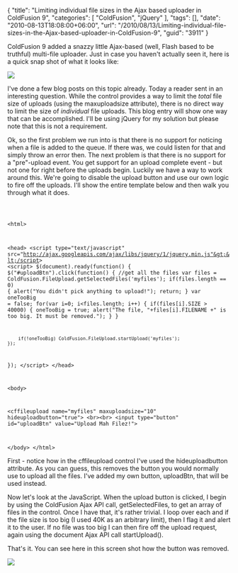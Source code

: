 {
	"title": "Limiting individual file sizes in the Ajax based uploader in ColdFusion 9",
	"categories": [
		"ColdFusion",
		"jQuery"
	],
	"tags": [],
	"date": "2010-08-13T18:08:00+06:00",
	"url": "/2010/08/13/Limiting-individual-file-sizes-in-the-Ajax-based-uploader-in-ColdFusion-9",
	"guid": "3911"
}

ColdFusion 9 added a snazzy little Ajax-based (well, Flash based to be truthful) multi-file uploader. Just in case you haven't actually seen it, here is a quick snap shot of what it looks like:
<p>
<img src="http://www.raymondcamden.com/images/Capture7.PNG" />
<p>
I've done a few blog posts on this topic already. Today a reader sent in an interesting question. While the control provides a way to limit the <i>total</i> file size of uploads (using the maxuploadsize attribute), there is no direct way to limit the size of <i>individual</i> file uploads. This blog entry will show one way that can be accomplished. I'll be using jQuery for my solution but please note that this is not a requirement.
<p>
<!--more-->
<p>
Ok, so the first problem we run into is that there is no support for noticing when a file is added to the queue. If there was, we could listen for that and simply throw an error then. The next problem is that there is no support for a "pre"-upload event. You get support for an upload complete event - but not one for right before the uploads begin. Luckily we have a way to work around this. We're going to disable the upload button and use our own logic to fire off the uploads. I'll show the entire template below and then walk you through what it does.
<p>
<code>

&lt;html&gt;

&lt;head&gt;
&lt;script type="text/javascript" src="http://ajax.googleapis.com/ajax/libs/jquery/1/jquery.min.js"&gt;&lt;/script&gt;
&lt;script&gt;
$(document).ready(function() {
	$("#uploadBtn").click(function() {
		//get all the files
		var files = ColdFusion.FileUpload.getSelectedFiles('myfiles');
		if(files.length == 0) {
			alert("You didn't pick anything to upload!");
			return;
		}
		var oneTooBig = false;
		for(var i=0; i&lt;files.length; i++) {
			if(files[i].SIZE &gt; 40000) {
				oneTooBig = true;
				alert("The file, "+files[i].FILENAME +" is too big. It must be removed.");
			}
		}

		if(!oneTooBig) ColdFusion.FileUpload.startUpload('myfiles');
	});
});
&lt;/script&gt;
&lt;/head&gt;

&lt;body&gt;

&lt;cffileupload name="myfiles" maxuploadsize="10" hideuploadbutton="true"&gt;
&lt;br&gt;&lt;br&gt;
&lt;input type="button" id="uploadBtn" value="Upload Mah Filez!"&gt;

&lt;/body&gt;
&lt;/html&gt;
</code>

<p>

First - notice how in the cffileupload control I've used the hideuploadbutton attribute. As you can guess, this removes the button you would normally use to upload all the files. I've added my own button, uploadBtn, that will be used instead. 

<p>

Now let's look at the JavaScript. When the upload button is clicked, I begin by using the ColdFusion Ajax API call, getSelectedFiles, to get an array of files in the control. Once I have that, it's rather trivial. I loop over each and if the file size is too big (I used 40K as an arbitrary limit), then I flag it and alert it to the user. If no file was too big I can then fire off the upload request, again using the document Ajax API call startUpload(). 

<p>

That's it. You can see here in this screen shot how the button was removed. 

<p>

<img src="http://www.coldfusionjedi.com/images/Capture22.PNG" />
